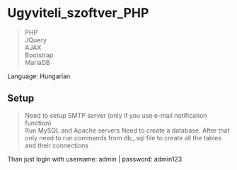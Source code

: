 # Ugyviteli_szoftver_PHP
> PHP<br>
> JQuery<br>
> AJAX<br>
> Bootstrap<br>
> MariaDB<br>

 Language: Hungarian<br>

## Setup
> Need to setup SMTP server (only if you use e-mail notification function)<br>
> Run MySQL and Apache servers
> Need to create a database. After that <br>
> only need to run commands from db_.sql file to create all the tables and their connections


Than just login with username: admin | password: admin123

